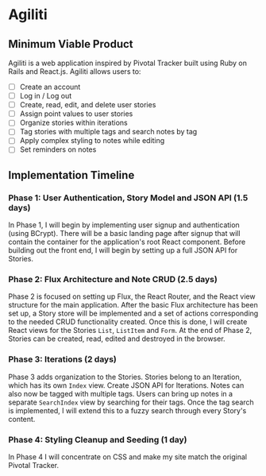 # Agiliti

## Minimum Viable Product

Agiliti is a web application inspired by Pivotal Tracker built using Ruby on Rails
and React.js. Agiliti allows users to:

<!-- This is a Markdown checklist. Use it to keep track of your progress! -->

- [ ] Create an account
- [ ] Log in / Log out
- [ ] Create, read, edit, and delete user stories
- [ ] Assign point values to user stories
- [ ] Organize stories within iterations
- [ ] Tag stories with multiple tags and search notes by tag
- [ ] Apply complex styling to notes while editing
- [ ] Set reminders on notes

<!-- ## Design Docs
* [View Wireframes][view]
* [DB schema][schema]

[view]: ./docs/views.md
[schema]: ./docs/schema.md -->

## Implementation Timeline

### Phase 1: User Authentication, Story Model and JSON API (1.5 days)

In Phase 1, I will begin by implementing user signup and authentication (using
BCrypt). There will be a basic landing page after signup that will contain the
container for the application's root React component. Before building out the
front end, I will begin by setting up a full JSON API for Stories.

### Phase 2: Flux Architecture and Note CRUD (2.5 days)

Phase 2 is focused on setting up Flux, the React Router, and the React view
structure for the main application. After the basic Flux architecture has been
set up, a Story store will be implemented and a set of actions corresponding to
the needed CRUD functionality created. Once this is done, I will create React
views for the Stories `List`, `ListItem` and `Form`. At the end of Phase 2,
Stories can be created, read, edited and destroyed in the browser.

### Phase 3: Iterations (2 days)

Phase 3 adds organization to the Stories. Stories belong to an Iteration, which has
its own `Index` view. Create JSON API for Iterations. Notes can also now be
tagged with multiple tags. Users can bring up notes in a separate `SearchIndex`
view by searching for their tags. Once the tag search is implemented, I will
extend this to a fuzzy search through every Story's content.

### Phase 4: Styling Cleanup and Seeding (1 day)

In Phase 4 I will concentrate on CSS and make my site match the original Pivotal Tracker.

